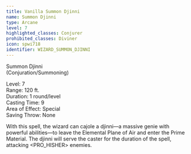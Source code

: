 ```yaml
---
title: Vanilla Summon Djinni
name: Summon Djinni
type: Arcane
level: 7
highlighted_classes: Conjurer
prohibited_classes: Diviner
icon: spwi718
identifier: WIZARD_SUMMON_DJINNI
---
```

Summon Djinni  
(Conjuration/Summoning)  
  
Level: 7  
Range: 120 ft.  
Duration: 1 round/level  
Casting Time: 9  
Area of Effect: Special  
Saving Throw: None  
  
With this spell, the wizard can cajole a djinni—a massive genie with powerful abilities—to leave the Elemental Plane of Air and enter the Prime Material. The djinni will serve the caster for the duration of the spell, attacking &lt;PRO_HISHER&gt; enemies.  
